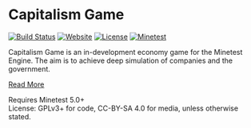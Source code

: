 # Capitalism Game

[![Build Status](https://travis-ci.org/rubenwardy/capitalism_game.svg?branch=master)](https://travis-ci.org/rubenwardy/capitalism_game)
[![Website](https://img.shields.io/badge/website-https-lightgrey.svg)](https://rubenwardy.com/capitalism_game)
[![License](https://img.shields.io/badge/license-GPLv3%2B-blue.svg)](https://www.gnu.org/licenses/gpl-3.0.en.html)
[![Minetest](https://img.shields.io/badge/Minetest-v5.0%2B-darkgreen.svg)](https://github.com/minetest/minetest)

Capitalism Game is an in-development economy game for the Minetest Engine.
The aim is to achieve deep simulation of companies and the government.

[Read More](https://rubenwardy.com/capitalism_game)

Requires Minetest 5.0+  
License: GPLv3+ for code, CC-BY-SA 4.0 for media, unless otherwise stated.
